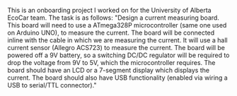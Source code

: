 This is an onboarding project I worked on for the University of Alberta EcoCar team.
The task is as follows:
"Design a current measuring board. This board will need to use a ATmega328P
microcontroller (same one used on Arduino UNO), to measure the current. The board
will be connected inline with the cable in which we are measuring the current. It will use
a hall current sensor (Allegro ACS723) to measure the current. The board will be
powered off a 9V battery, so a switching DC/DC regulator will be required to drop the
voltage from 9V to 5V, which the microcontroller requires. The board should have an
LCD or a 7-segment display which displays the current. The board should also have
USB functionality (enabled via wiring a USB to serial/TTL connector)."
